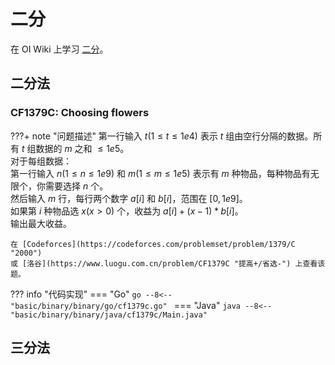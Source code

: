 # 二分

在 OI Wiki 上学习 [二分](https://oi-wiki.org/basic/binary)。

## 二分法

### CF1379C: Choosing flowers

???+ note "问题描述"
    第一行输入 $t(1≤t≤1e4)$ 表示 $t$ 组由空行分隔的数据。所有 $t$ 组数据的 $m$ 之和 $≤1e5$。<br>
    对于每组数据：<br>
    第一行输入 $n(1≤n≤1e9)$ 和 $m(1≤m≤1e5)$ 表示有 $m$ 种物品，每种物品有无限个，你需要选择 $n$ 个。<br>
    然后输入 $m$ 行，每行两个数字 $a[i]$ 和 $b[i]$，范围在 $[0,1e9]$。<br>
    如果第 $i$ 种物品选 $x(x>0)$ 个，收益为 $a[i]+(x-1)*b[i]$。<br>
    输出最大收益。
    
    在 [Codeforces](https://codeforces.com/problemset/problem/1379/C "2000")
    或 [洛谷](https://www.luogu.com.cn/problem/CF1379C "提高+/省选-") 上查看该题。

??? info "代码实现"
    === "Go"
        ```go
        --8<-- "basic/binary/binary/go/cf1379c.go"
        ```
    === "Java"
        ```java
        --8<-- "basic/binary/binary/java/cf1379c/Main.java"
        ```

## 三分法
